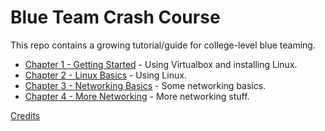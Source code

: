 # Blue Team Crash Course

This repo contains a growing tutorial/guide for college-level blue teaming.

* [Chapter 1 - Getting Started](Chapter1-GettingStarted) - Using Virtualbox and installing Linux.
* [Chapter 2 - Linux Basics](Chapter2-LinuxBasics) - Using Linux.
* [Chapter 3 - Networking Basics](Chapter3-NetworkingBasics) - Some networking basics.
* [Chapter 4 - More Networking](Chapter4-MoreNetworking) - More networking stuff.






[Credits](credits)